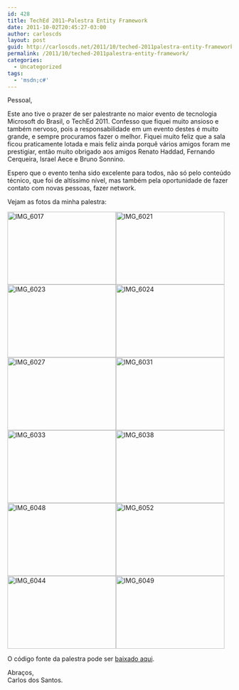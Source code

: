```yaml
---
id: 428
title: TechEd 2011–Palestra Entity Framework
date: 2011-10-02T20:45:27-03:00
author: carloscds
layout: post
guid: http://carloscds.net/2011/10/teched-2011palestra-entity-framework/
permalink: /2011/10/teched-2011palestra-entity-framework/
categories:
  - Uncategorized
tags:
  - 'msdn;c#'
---
```

Pessoal,

Este ano tive o prazer de ser palestrante no maior evento de tecnologia Microsoft do Brasil, o TechEd 2011. Confesso que fiquei muito ansioso e também nervoso, pois a responsabilidade em um evento destes é muito grande, e sempre procuramos fazer o melhor. Fiquei muito feliz que a sala ficou praticamente lotada e mais feliz ainda porquê vários amigos foram me prestigiar, então muito obrigado aos amigos Renato Haddad, Fernando Cerqueira, Israel Aece e Bruno Sonnino.

Espero que o evento tenha sido excelente para todos, não só pelo conteúdo técnico, que foi de altíssimo nível, mas também pela oportunidade de fazer contato com novas pessoas, fazer network.

Vejam as fotos da minha palestra:

[<img style="background-image: none; border-right-width: 0px; margin: 0px; padding-left: 0px; padding-right: 0px; display: inline; border-top-width: 0px; border-bottom-width: 0px; border-left-width: 0px; padding-top: 0px" title="IMG_6017" border="0" alt="IMG_6017" src="http://carloscds.net/wp-content/uploads/2011/10/IMG_6017_thumb.jpg" width="244" height="164" />](http://carloscds.net/wp-content/uploads/2011/10/IMG_6017.jpg)[<img style="background-image: none; border-right-width: 0px; margin: 0px; padding-left: 0px; padding-right: 0px; display: inline; border-top-width: 0px; border-bottom-width: 0px; border-left-width: 0px; padding-top: 0px" title="IMG_6021" border="0" alt="IMG_6021" src="http://carloscds.net/wp-content/uploads/2011/10/IMG_6021_thumb.jpg" width="244" height="164" />](http://carloscds.net/wp-content/uploads/2011/10/IMG_6021.jpg)[<img style="background-image: none; border-right-width: 0px; margin: 0px; padding-left: 0px; padding-right: 0px; display: inline; border-top-width: 0px; border-bottom-width: 0px; border-left-width: 0px; padding-top: 0px" title="IMG_6023" border="0" alt="IMG_6023" src="http://carloscds.net/wp-content/uploads/2011/10/IMG_6023_thumb.jpg" width="244" height="164" />](http://carloscds.net/wp-content/uploads/2011/10/IMG_6023.jpg)[<img style="background-image: none; border-right-width: 0px; margin: 0px; padding-left: 0px; padding-right: 0px; display: inline; border-top-width: 0px; border-bottom-width: 0px; border-left-width: 0px; padding-top: 0px" title="IMG_6024" border="0" alt="IMG_6024" src="http://carloscds.net/wp-content/uploads/2011/10/IMG_6024_thumb.jpg" width="244" height="164" />](http://carloscds.net/wp-content/uploads/2011/10/IMG_6024.jpg)[<img style="background-image: none; border-right-width: 0px; margin: 0px; padding-left: 0px; padding-right: 0px; display: inline; border-top-width: 0px; border-bottom-width: 0px; border-left-width: 0px; padding-top: 0px" title="IMG_6027" border="0" alt="IMG_6027" src="http://carloscds.net/wp-content/uploads/2011/10/IMG_6027_thumb.jpg" width="244" height="164" />](http://carloscds.net/wp-content/uploads/2011/10/IMG_6027.jpg)[<img style="background-image: none; border-right-width: 0px; margin: 0px; padding-left: 0px; padding-right: 0px; display: inline; border-top-width: 0px; border-bottom-width: 0px; border-left-width: 0px; padding-top: 0px" title="IMG_6031" border="0" alt="IMG_6031" src="http://carloscds.net/wp-content/uploads/2011/10/IMG_6031_thumb.jpg" width="244" height="164" />](http://carloscds.net/wp-content/uploads/2011/10/IMG_6031.jpg)[<img style="background-image: none; border-right-width: 0px; margin: 0px; padding-left: 0px; padding-right: 0px; display: inline; border-top-width: 0px; border-bottom-width: 0px; border-left-width: 0px; padding-top: 0px" title="IMG_6033" border="0" alt="IMG_6033" src="http://carloscds.net/wp-content/uploads/2011/10/IMG_6033_thumb.jpg" width="244" height="164" />](http://carloscds.net/wp-content/uploads/2011/10/IMG_6033.jpg)[<img style="background-image: none; border-right-width: 0px; margin: 0px; padding-left: 0px; padding-right: 0px; display: inline; border-top-width: 0px; border-bottom-width: 0px; border-left-width: 0px; padding-top: 0px" title="IMG_6038" border="0" alt="IMG_6038" src="http://carloscds.net/wp-content/uploads/2011/10/IMG_6038_thumb.jpg" width="244" height="164" />](http://carloscds.net/wp-content/uploads/2011/10/IMG_6038.jpg)[<img style="background-image: none; border-right-width: 0px; padding-left: 0px; padding-right: 0px; display: inline; border-top-width: 0px; border-bottom-width: 0px; border-left-width: 0px; padding-top: 0px" title="IMG_6048" border="0" alt="IMG_6048" src="http://carloscds.net/wp-content/uploads/2011/10/IMG_6048_thumb.jpg" width="244" height="164" />](http://carloscds.net/wp-content/uploads/2011/10/IMG_6048.jpg)[<img style="background-image: none; border-right-width: 0px; margin: 0px; padding-left: 0px; padding-right: 0px; display: inline; border-top-width: 0px; border-bottom-width: 0px; border-left-width: 0px; padding-top: 0px" title="IMG_6052" border="0" alt="IMG_6052" src="http://carloscds.net/wp-content/uploads/2011/10/IMG_6052_thumb.jpg" width="244" height="164" />](http://carloscds.net/wp-content/uploads/2011/10/IMG_6052.jpg)[<img style="background-image: none; border-right-width: 0px; padding-left: 0px; padding-right: 0px; display: inline; border-top-width: 0px; border-bottom-width: 0px; border-left-width: 0px; padding-top: 0px" title="IMG_6044" border="0" alt="IMG_6044" src="http://carloscds.net/wp-content/uploads/2011/10/IMG_6044_thumb.jpg" width="244" height="164" />](http://carloscds.net/wp-content/uploads/2011/10/IMG_6044.jpg)[<img style="background-image: none; border-bottom: 0px; border-left: 0px; padding-left: 0px; padding-right: 0px; display: inline; border-top: 0px; border-right: 0px; padding-top: 0px" title="IMG_6049" border="0" alt="IMG_6049" src="http://carloscds.net/wp-content/uploads/2011/10/IMG_6049_thumb.jpg" width="244" height="164" />](http://carloscds.net/wp-content/uploads/2011/10/IMG_6049.jpg)

O código fonte da palestra pode ser <a href="http://carloscds.net/download/teched2011-dev305.zip" target="_blank">baixado aqui</a>.

Abraços,  
Carlos dos Santos.